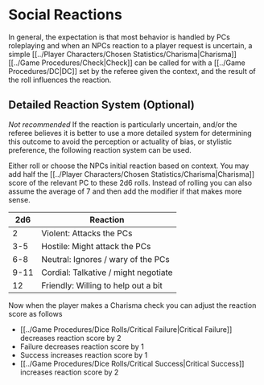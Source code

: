 # Social Reactions

In general, the expectation is that most behavior is handled by PCs roleplaying and when an NPCs reaction to a player request is uncertain, a simple [[../Player Characters/Chosen Statistics/Charisma\|Charisma]] [[../Game Procedures/Check\|Check]] can be called for with a [[../Game Procedures/DC\|DC]] set by the referee given the context, and the result of the roll influences the reaction.

## Detailed Reaction System (Optional)
*Not recommended*
If the reaction is particularly uncertain, and/or the referee believes it is better to use a more detailed system for determining this outcome to avoid the perception or actuality of bias, or stylistic preference, the following reaction system can be used.

Either roll or choose the NPCs initial reaction based on context. You may add half the [[../Player Characters/Chosen Statistics/Charisma\|Charisma]] score of the relevant PC to these 2d6 rolls. Instead of rolling you can also assume the average of 7 and then add the modifier if that makes more sense.

| 2d6  | Reaction                             |
| ---- | ------------------------------------ |
| 2    | Violent: Attacks the PCs             |
| 3-5  | Hostile: Might attack the PCs        |
| 6-8  | Neutral: Ignores / wary of the PCs   |
| 9-11 | Cordial: Talkative / might negotiate |
| 12   | Friendly: Willing to help out a bit  |

Now when the player makes a Charisma check you can adjust the reaction score as follows
- [[../Game Procedures/Dice Rolls/Critical Failure|Critical Failure]] decreases reaction score by 2
- Failure decreases reaction score by 1
- Success increases reaction score by 1
- [[../Game Procedures/Dice Rolls/Critical Success|Critical Success]] increases reaction score by 2